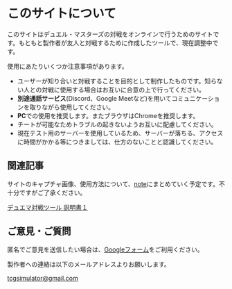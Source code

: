 # このサイトについて

このサイトはデュエル・マスターズの対戦をオンラインで行うためのサイトです。もともと製作者が友人と対戦するために作成したツールで、現在調整中です。

使用にあたりいくつか注意事項があります。

- ユーザーが知り合いと対戦することを目的として制作したものです。知らない人との対戦に使用する場合はお互いに合意の上で行ってください。
- **別途通話サービス**(Discord、Google Meetなど)を用いてコミュニケーションを取りながら使用してください。
- **PC**での使用を推奨します。またブラウザはChromeを推奨します。
- チートが可能なためトラブルの起きないようお互いに配慮してください。
- 現在テスト用のサーバーを使用しているため、サーバーが落ちる、アクセスに時間がかかる等につきましては、仕方のないことと認識してください。

## 関連記事

サイトのキャプチャ画像、使用方法について、[note](https://note.com/tcgsimulator)にまとめていく予定です。不十分ですがご了承ください。

[デュエマ対戦ツール 説明書１](https://note.com/tcgsimulator/n/n3f94a7d126f3)

## ご意見・ご質問

匿名でご意見を送信したい場合は、[Googleフォーム](https://forms.gle/8C5AeMPZkbdf4Ucx6)をご利用ください。

製作者への連絡は以下のメールアドレスよりお願いします。

tcgsimulator@gmail.com
